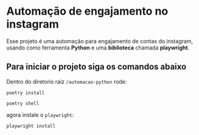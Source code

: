 # Automação de engajamento no instagram
Esse projeto é uma automação para engajamento de contas do instagram, usando como ferramenta **Python** e uma **biblioteca** chamada **playwright**.

## Para iniciar o projeto siga os comandos abaixo
Dentro do diretorio raiz `/automacao-python` rode:
```
poetry install
```
```
poetry shell
```
agora instale o `playwright`:
```
playwright install
```
